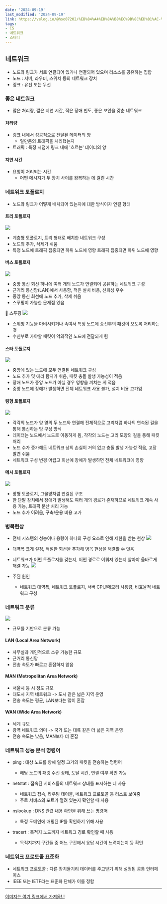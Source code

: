 ```yaml
---
date: '2024-09-19'
last_modified: '2024-09-19'
link: https://velog.io/@hso07202/%EB%84%A4%ED%8A%B8%EC%9B%8C%ED%81%AC-%EB%84%A4%ED%8A%B8%EC%9B%8C%ED%81%AC-%EA%B8%B0%EC%B4%88
tags:
- CS
- 네트워크
- 스터디
---
```


## 네트워크

  * 노드와 링크가 서로 연결되어 있거나 연결되어 있으며 리소스를 공유하는 집합
  * 노드 : 서버, 라우터, 스위치 등의 네트워크 장치
  * 링크 : 유선 또는 무선



### 좋은 네트워크

  * 많은 처리량, 짧은 지연 시간, 적은 장애 빈도, 좋은 보안을 갖춘 네트워크



#### 처리량

  * 링크 내에서 성공적으로 전달된 데이터의 양
    * 얼만큼의 트래픽을 처리했는지
  * 트래픽 : 특정 시점에 링크 내에 '흐르는' 데이터의 양



#### 지연 시간

  * 요청이 처리되는 시간
    * 어떤 메시지가 두 장치 사이를 왕복하는 데 걸린 시간



### 네트워크 토폴로지

  * 노드와 링크가 어떻게 배치되어 있는지에 대한 방식이자 연결 형태



#### 트리 토폴로지

![](https://velog.velcdn.com/images/hso07202/post/f81a68f3-65df-4b4d-956f-9d15ca7e8ff3/image.png)

  * 계층형 토폴로지, 트리 형태로 배치한 네트워크 구성
  * 노드의 추가, 삭제가 쉬움
  * 특정 노드에 트래픽 집중되면 하위 노드에 영향 트래픽 집중되면 하위 노드에 영향



#### 버스 토폴로지

![](https://velog.velcdn.com/images/hso07202/post/a657d84b-7319-4f0d-b22e-b21ba7227b10/image.png)

  * 중앙 통신 회선 하나에 여러 개의 노드가 연결되어 공유하는 네트워크 구성
  * 근거리 통신망(LAN)에서 사용함, 적은 설치 비용, 신뢰성 우수
  * 중앙 통신 회선에 노드 추가, 삭제 쉬움
  * 스푸핑이 가능한 문제점 있음



📕 스푸핑 ![](https://velog.velcdn.com/images/hso07202/post/a23760e6-9814-4e99-a175-618fca716f08/image.png)

  * 스위칭 기능을 마비시키거나 속여서 특정 노드에 송신부의 패킷이 오도록 처리하는 것
  * 수신부로 가야할 패킷이 악의적인 노드에 전달되게 됨



#### 스타 토폴로지

![](https://velog.velcdn.com/images/hso07202/post/01fea3f9-3ad8-4c14-8d9c-6b381f8ae0ac/image.png)

  * 중앙에 있는 노드에 모두 연결된 네트워크 구성
  * 노드 추가 및 에러 탐지가 쉬움, 패킷 충돌 발생 가능성이 적음
  * 장애 노드가 중앙 노드가 아닐 경우 영향을 끼치는 게 적음
  * 중앙 노드에 장애가 발생하면 전체 네트워크 사용 불가, 설치 비용 고가임



#### 링형 토폴로지

![](https://velog.velcdn.com/images/hso07202/post/7f5fc005-36f9-4751-a87d-0341cd1e53a5/image.png)

  * 각각의 노드가 양 옆의 두 노드와 연결해 전체적으로 고리처럼 하나의 연속된 길을 통해 통신하는 망 구성 망식
  * 데이터는 노드에서 노드로 이동하게 됨, 각각의 노드는 고리 모양의 길을 통해 패킷 처리
  * 노드 수가 증가해도 네트워크 상의 손실이 거의 없고 충돌 발생 가능성 적음, 고장 발견 쉬움
  * 네트워크 구성 변경 어렵고 회선에 장애가 발생하면 전체 네트워크에 영향



#### 메시 토폴로지

![](https://velog.velcdn.com/images/hso07202/post/ceab50af-7969-4786-9829-01e5a704530c/image.png)

  * 망형 토폴로지, 그물망처럼 연결된 구조
  * 한 단말 장치에서 장애가 발생해도 여러 개의 경로가 존재하므로 네트워크 계속 사용 가능, 트래픽 분산 처리 가능
  * 노드 추가 어려움, 구축/운용 비용 고가



### 병목현상

  * 전체 시스템의 성능이나 용량이 하나의 구성 요소로 인해 제한을 받는 현상 ![](https://velog.velcdn.com/images/hso07202/post/d4435e90-6f5e-400f-bfe7-ddd919588cd0/image.png)

  * 대역폭 크게 설정, 적절한 회선을 추가해 병목 현상을 해결할 수 잇음

  * 네트워크가 어떤 토폴로지를 갖는지, 어떤 경로로 이뤄져 있는지 알아야 올바르게 해결 가능 ![](https://velog.velcdn.com/images/hso07202/post/1b18d592-376e-4f2e-90e3-4e3ec443a86a/image.png)

  * 주된 원인

    * 네트워크 대역폭, 네트워크 토폴로지, 서버 CPU/메모리 사용량, 비효율적 네트워크 구성



### 네트워크 분류

![](https://velog.velcdn.com/images/hso07202/post/7d7c4310-ef9e-452c-83d3-a1083fa4353b/image.png)

  * 규모를 기반으로 분류 가능



#### LAN (Local Area Network)

  * 사무실과 개인적으로 소유 가능한 규모
  * 근거리 통신망
  * 전송 속도가 빠르고 혼잡하지 않음



#### MAN (Metropolitan Area Network)

  * 서울시 등 시 정도 규모
  * 대도시 지역 네트워크 -> 도시 같은 넓은 지역 운영
  * 전송 속도는 평균, LAN보다는 많이 혼잡



#### WAN (Wide Area Network)

  * 세계 규모
  * 광역 네트워크 의미 -> 국가 또는 대륙 같은 더 넓은 지역 운영
  * 전송 속도는 낮음, MAN보다 더 혼잡



### 네트워크 성능 분석 명령어

  * ping : 대상 노드를 향해 일정 크기의 패킷을 전송하는 명령어

    * 해당 노드의 패킷 수신 상태, 도달 시간, 연결 여부 확인 가능
  * netstat : 접속된 서비스들의 네트워크 상태를 표시하는 데 사용

    * 네트워크 접속, 라우팅 테이블, 네트워크 프로토콜 등 리스트 보여줌
    * 주로 서비스의 포트가 열려 있는지 확인할 때 사용
  * nslookup : DNS 관련 내용 확인을 위해 쓰는 명령어

    * 특정 도메인에 매핑된 IP를 확인하기 위해 사용
  * tracert : 목적지 노드까지 네트워크 경로 확인할 때 사용

    * 목적지까지 구간들 중 어느 구간에서 응답 시간이 느려지는지 등 확인



### 네트워크 프로토콜 표준화

  * 네트워크 프로토콜 : 다른 장치들기리 데이터를 주고받기 위해 설정된 공통 인터페이스
  * IEEE 또는 IETF라는 표준화 단체가 이를 정함



* * *

[이미지는 여기 링크에서 가져옴!.!](https://moosongsong.github.io/junior-be-interview/03_%EB%84%A4%ED%8A%B8%EC%9B%8C%ED%81%AC/%ED%86%A0%ED%8F%B4%EB%A1%9C%EC%A7%80%EC%99%80%20%EB%B3%91%EB%AA%A9%ED%98%84%EC%83%81.html#%E1%84%82%E1%85%A6%E1%84%90%E1%85%B3%E1%84%8B%E1%85%AF%E1%84%8F%E1%85%B3-%E1%84%90%E1%85%A9%E1%84%91%E1%85%A9%E1%86%AF%E1%84%85%E1%85%A9%E1%84%8C%E1%85%B5)